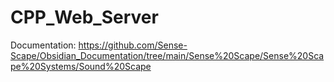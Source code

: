 # CPP_Web_Server

Documentation: https://github.com/Sense-Scape/Obsidian_Documentation/tree/main/Sense%20Scape/Sense%20Scape%20Systems/Sound%20Scape
